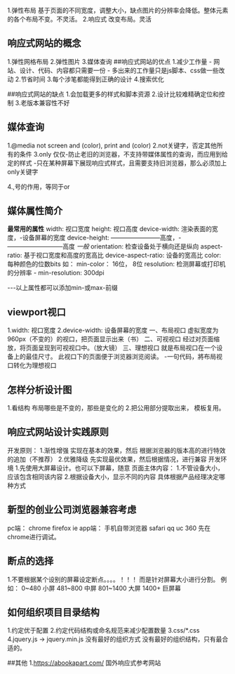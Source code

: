 1.弹性布局
基于页面的不同宽度，调整大小，缺点图片的分辨率会降低。整体元素的各个布局不变。不灵活。
2.响应式
改变布局。灵活

## 响应式网站的概念
  1.弹性网格布局
  2.弹性图片
  3.媒体查询
##响应式网站的优点
  1.减少工作量
    - 网站、设计、代码、内容都只需要一份
    - 多出来的工作量只是js脚本、css做一些改动
  2.节省时间
  3.每个涉笔都能得到正确的设计
  4.搜索优化

##响应式网站的缺点
  1.会加载更多的样式和脚本资源
  2.设计比较难精确定位和控制
  3.老版本兼容性不好
  

## 媒体查询
  1.@media not screen and (color), print and (color)
  2.not关键字，否定其他所有的条件
  3.only 仅仅-防止老旧的浏览器，不支持带媒体属性的查询，而应用到给定的样式
    -只在某种屏幕下展现响应式样式，且需要支持旧浏览器，那么必须加上only关键字

  4.,号的作用，等同于or
## 媒体属性简介
  **最常用的属性**
   width: 视口宽度
   height: 视口高度
   device-width: 渲染表面的宽度，-设备屏幕的宽度
   device-height: ————————高度，-—————————高度
  *一般*
   orientation: 检查设备处于横向还是纵向
   aspect-ratio: 基于视口宽度和高度的宽高比
   device-aspect-ratio: 设备的宽高比
   color: 每种颜色的位数bits 如： min-color： 16位， 8位
   resolution: 检测屏幕或打印机的分辨率
      - min-resolution: 300dpi

  ---以上属性都可以添加min-或max-前缀
## viewport视口
  1.width: 视口宽度
  2.device-width: 设备屏幕的宽度
  一、布局视口 虚拟宽度为960px（不变的）的视口，把页面显示出来（书）
  二、可视视口 经过对页面缩放，将页面呈现到可视视口中。（放大镜）
  三、理想视口 就是布局视口在一个设备上的最佳尺寸。 此视口下的页面便于浏览器浏览阅读。
      -一句代码，將布局视口转化为理想视口
      <meta name="viewport" content="width=device-width" user-scalable="no" />

## 怎样分析设计图
  1.看结构 布局哪些是不变的，那些是变化的
  2.把公用部分提取出来， 模板复用。
## 响应式网站设计实践原则
  开发原则：
    1.渐性增强 实现在基本的效果，然后 根据浏览器的版本高的进行特效的追加（不推荐）
    2.优雅降级 先实现最优效果，然后根据情况，进行兼容
  开发环境
    1.先使用大屏幕设计。也可以下屏幕，随意
  页面主体内容：
    1.不管设备大小，应该包含相同该内容
    2.根据设备大小，显示不同的内容
    具体根据产品经理决定哪种方式


## 新型的创业公司浏览器兼容考虑
  pc端： chrome firefox ie
  app端： 手机自带浏览器 safari qq uc 360
  先在chrome进行调试。
## 断点的选择
  1.不要根据某个设别的屏幕设定断点。。。。！！！ 
    而是针对屏幕大小进行分割。
    例如：
    0~480    小屏
    481~800  中屏
    801~1400 大屏
    1400+    巨屏幕

## 如何组织项目目录结构
  1.约定优于配置
  2.约定代码结构或命名规范来减少配置数量
  3.css/*.css
  4.jquery.js -> jquery.min.js 没有最好的组织方式
  没有最好的组织结构，只有最合适的。
  


##其他
1.https://abookapart.com/  国外响应式参考网站

  
